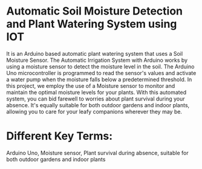 # Automatic Soil Moisture Detection and Plant Watering System using IOT
It is an Arduino based automatic plant watering system that uses a Soil
Moisture Sensor. The Automatic Irrigation System with Arduino works by using a moisture
sensor to detect the moisture level in the soil. The Arduino Uno microcontroller is
programmed to read the sensor's values and activate a water pump when the moisture falls
below a predetermined threshold. In this project, we employ the use of a Moisture sensor to
monitor and maintain the optimal moisture levels for your plants. With this automated
system, you can bid farewell to worries about plant survival during your absence. It's equally
suitable for both outdoor gardens and indoor plants, allowing you to care for your leafy
companions wherever they may be.

# Different Key Terms:
Arduino Uno, Moisture sensor, Plant survival during absence,
suitable for both outdoor gardens and indoor plants

